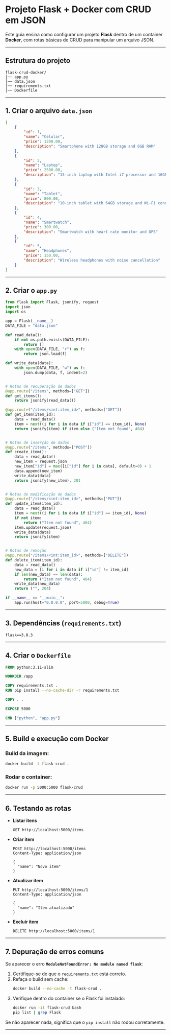 # Projeto Flask + Docker com CRUD em JSON

Este guia ensina como configurar um projeto **Flask** dentro de um container **Docker**, com rotas básicas de CRUD para manipular um arquivo JSON.

---

## Estrutura do projeto

```
flask-crud-docker/
│── app.py
│── data.json
│── requirements.txt
│── Dockerfile
```

---

## 1. Criar o arquivo `data.json`

```json
[
    {
        "id": 1,
        "name": "Celular",
        "price": 1200.00,
        "description": "Smartphone with 128GB storage and 6GB RAM"
    },
    {
        "id": 2,
        "name": "Laptop",
        "price": 2500.00,
        "description": "15-inch laptop with Intel i7 processor and 16GB RAM"
    },
    {
        "id": 3,
        "name": "Tablet",
        "price": 800.00,
        "description": "10-inch tablet with 64GB storage and Wi-Fi connectivity"
    },
    {
        "id": 4,
        "name": "Smartwatch",
        "price": 300.00,
        "description": "Smartwatch with heart rate monitor and GPS"
    },
    {
        "id": 5,
        "name": "Headphones",
        "price": 150.00,
        "description": "Wireless headphones with noise cancellation"
    }
]
```

---

## 2. Criar o `app.py`

```python
from flask import Flask, jsonify, request
import json
import os

app = Flask(__name__)
DATA_FILE = "data.json"

def read_data():
    if not os.path.exists(DATA_FILE):
        return []
    with open(DATA_FILE, "r") as f:
        return json.load(f)

def write_data(data):
    with open(DATA_FILE, "w") as f:
        json.dump(data, f, indent=2)


# Rotas de recuperação de dados
@app.route("/items", methods=["GET"])
def get_items():
    return jsonify(read_data())

@app.route("/items/<int:item_id>", methods=["GET"])
def get_item(item_id):
    data = read_data()
    item = next((i for i in data if i["id"] == item_id), None)
    return jsonify(item) if item else ("Item not found", 404)


# Rotas de inserção de dados
@app.route("/items", methods=["POST"])
def create_item():
    data = read_data()
    new_item = request.json
    new_item["id"] = max([i["id"] for i in data], default=0) + 1
    data.append(new_item)
    write_data(data)
    return jsonify(new_item), 201


# Rotas de modificação de dados
@app.route("/items/<int:item_id>", methods=["PUT"])
def update_item(item_id):
    data = read_data()
    item = next((i for i in data if i["id"] == item_id), None)
    if not item:
        return ("Item not found", 404)
    item.update(request.json)
    write_data(data)
    return jsonify(item)


# Rotas de remoção
@app.route("/items/<int:item_id>", methods=["DELETE"])
def delete_item(item_id):
    data = read_data()
    new_data = [i for i in data if i["id"] != item_id]
    if len(new_data) == len(data):
        return ("Item not found", 404)
    write_data(new_data)
    return ("", 204)

if __name__ == "__main__":
    app.run(host="0.0.0.0", port=5000, debug=True)
```

---

## 3. Dependências (`requirements.txt`)

```
flask==3.0.3
```

---

## 4. Criar o `Dockerfile`

```dockerfile
FROM python:3.11-slim

WORKDIR /app

COPY requirements.txt .
RUN pip install --no-cache-dir -r requirements.txt

COPY . .

EXPOSE 5000

CMD ["python", "app.py"]
```

---

## 5. Build e execução com Docker

### Build da imagem:
```bash
docker build -t flask-crud .
```

### Rodar o container:
```bash
docker run -p 5000:5000 flask-crud
```

---

## 6. Testando as rotas

- **Listar itens**
  ```http
  GET http://localhost:5000/items
  ```

- **Criar item**
  ```http
  POST http://localhost:5000/items
  Content-Type: application/json

  {
    "name": "Novo item"
  }
  ```

- **Atualizar item**
  ```http
  PUT http://localhost:5000/items/1
  Content-Type: application/json

  {
    "name": "Item atualizado"
  }
  ```

- **Excluir item**
  ```http
  DELETE http://localhost:5000/items/1
  ```

---

## 7. Depuração de erros comuns

Se aparecer o erro **`ModuleNotFoundError: No module named flask`**:

1. Certifique-se de que o `requirements.txt` está correto.
2. Refaça o build sem cache:
   ```bash
   docker build --no-cache -t flask-crud .
   ```
3. Verifique dentro do container se o Flask foi instalado:
   ```bash
   docker run -it flask-crud bash
   pip list | grep Flask
   ```

Se não aparecer nada, significa que o `pip install` não rodou corretamente.

---
